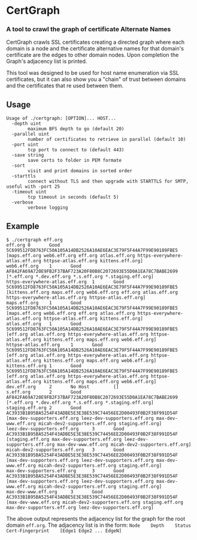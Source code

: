 # CertGraph
### A tool to crawl the graph of certificate Alternate Names

CertGraph crawls SSL certificates creating a directed graph where each domain is a node and the certificate alternative names for that domain's certificate are the edges to other domain nodes. Upon completion the Graph's adjacency list is printed.

This tool was designed to be used for host name enumeration via SSL certificates, but it can also show you a "chain" of trust between domains and the certificates that re used between them.

## Usage
```
Usage of ./certgraph: [OPTION]... HOST...
  -depth uint
        maximum BFS depth to go (default 20)
  -parallel uint
        number of certificates to retrieve in parallel (default 10)
  -port uint
        tcp port to connect to (default 443)
  -save string
        save certs to folder in PEM formate
  -sort
        visit and print domains in sorted order
  -starttls
        connect without TLS and then upgrade with STARTTLS for SMTP, useful with -port 25
  -timeout uint
        tcp timeout in seconds (default 5)
  -verbose
        verbose logging
```

## Example
```
$ ./certgraph eff.org
eff.org 0       Good    5C699512FD8763FC50A105A14DB2526A10AE6EAC3E79F5F44A7F99E90189FBE5        [maps.eff.org web6.eff.org eff.org atlas.eff.org https-everywhere-atlas.eff.org httpse-atlas.eff.org kittens.eff.org]
web6.eff.org    1       Good    AF842FA69A720E9FB2F37BAF723A20F80B8C2072693E55D0A1EA78C7BABE2699        [*.eff.org *.dev.eff.org *.s.eff.org *.staging.eff.org]
https-everywhere-atlas.eff.org  1       Good    5C699512FD8763FC50A105A14DB2526A10AE6EAC3E79F5F44A7F99E90189FBE5        [kittens.eff.org maps.eff.org web6.eff.org eff.org atlas.eff.org https-everywhere-atlas.eff.org httpse-atlas.eff.org]
maps.eff.org    1       Good    5C699512FD8763FC50A105A14DB2526A10AE6EAC3E79F5F44A7F99E90189FBE5        [maps.eff.org web6.eff.org eff.org atlas.eff.org https-everywhere-atlas.eff.org httpse-atlas.eff.org kittens.eff.org]
atlas.eff.org   1       Good    5C699512FD8763FC50A105A14DB2526A10AE6EAC3E79F5F44A7F99E90189FBE5        [eff.org atlas.eff.org https-everywhere-atlas.eff.org httpse-atlas.eff.org kittens.eff.org maps.eff.org web6.eff.org]
httpse-atlas.eff.org    1       Good    5C699512FD8763FC50A105A14DB2526A10AE6EAC3E79F5F44A7F99E90189FBE5        [eff.org atlas.eff.org https-everywhere-atlas.eff.org httpse-atlas.eff.org kittens.eff.org maps.eff.org web6.eff.org]
kittens.eff.org 1       Good    5C699512FD8763FC50A105A14DB2526A10AE6EAC3E79F5F44A7F99E90189FBE5        [eff.org atlas.eff.org https-everywhere-atlas.eff.org httpse-atlas.eff.org kittens.eff.org maps.eff.org web6.eff.org]
dev.eff.org     2       No Host         []
s.eff.org       2       Good    AF842FA69A720E9FB2F37BAF723A20F80B8C2072693E55D0A1EA78C7BABE2699        [*.eff.org *.dev.eff.org *.s.eff.org *.staging.eff.org]
staging.eff.org 2       Good    AC3933B1B95BA5254F43ADBE5E3E38E539C74456EE2D00493F0B2F38F991D54F        [max-dev-supporters.eff.org leez-dev-supporters.eff.org max-dev-www.eff.org micah-dev2-supporters.eff.org staging.eff.org]
leez-dev-supporters.eff.org     3       Good    AC3933B1B95BA5254F43ADBE5E3E38E539C74456EE2D00493F0B2F38F991D54F        [staging.eff.org max-dev-supporters.eff.org leez-dev-supporters.eff.org max-dev-www.eff.org micah-dev2-supporters.eff.org]
micah-dev2-supporters.eff.org   3       Good    AC3933B1B95BA5254F43ADBE5E3E38E539C74456EE2D00493F0B2F38F991D54F        [max-dev-supporters.eff.org leez-dev-supporters.eff.org max-dev-www.eff.org micah-dev2-supporters.eff.org staging.eff.org]
max-dev-supporters.eff.org      3       Good    AC3933B1B95BA5254F43ADBE5E3E38E539C74456EE2D00493F0B2F38F991D54F        [max-dev-supporters.eff.org leez-dev-supporters.eff.org max-dev-www.eff.org micah-dev2-supporters.eff.org staging.eff.org]
max-dev-www.eff.org     3       Good    AC3933B1B95BA5254F43ADBE5E3E38E539C74456EE2D00493F0B2F38F991D54F        [max-dev-www.eff.org micah-dev2-supporters.eff.org staging.eff.org max-dev-supporters.eff.org leez-dev-supporters.eff.org]
```
The above output represents the adjacency list for the graph for the root domain `eff.org`. The adjacency list is in the form:
`Node    Depth    Status    Cert-Fingerprint    [Edge1 Edge2 ... EdgeN]`
